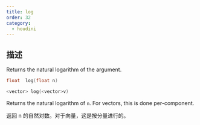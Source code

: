 ```yaml
---
title: log
order: 32
category:
  - houdini
---
```

    
## 描述

Returns the natural logarithm of the argument.

```c
float  log(float n)
```

```c
<vector> log(<vector>v)
```

Returns the natural logarithm of `n`. For vectors, this is done per-component.

返回 n 的自然对数。对于向量，这是按分量进行的。

